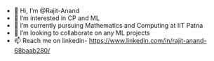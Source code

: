 - 👋 Hi, I’m @Rajit-Anand
- 👀 I’m interested in CP and ML
- 🌱 I’m currently pursuing Mathematics and Computing at IIT Patna
- 💞️ I’m looking to collaborate on any ML projects
- 📫 Reach me on linkedin- https://www.linkedin.com/in/rajit-anand-68baab280/

<!---
Rajit-Anand/Rajit-Anand is a ✨ special ✨ repository because its `README.md` (this file) appears on your GitHub profile.
You can click the Preview link to take a look at your changes.
--->
